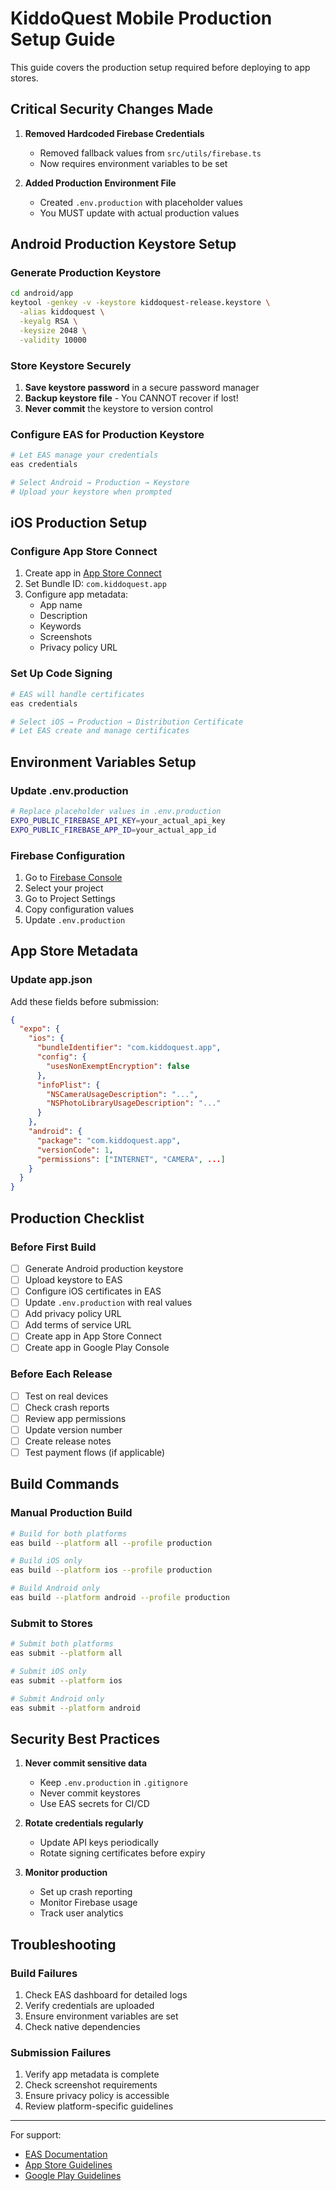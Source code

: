 # KiddoQuest Mobile Production Setup Guide

This guide covers the production setup required before deploying to app stores.

## Critical Security Changes Made

1. **Removed Hardcoded Firebase Credentials**
   - Removed fallback values from `src/utils/firebase.ts`
   - Now requires environment variables to be set

2. **Added Production Environment File**
   - Created `.env.production` with placeholder values
   - You MUST update with actual production values

## Android Production Keystore Setup

### Generate Production Keystore

```bash
cd android/app
keytool -genkey -v -keystore kiddoquest-release.keystore \
  -alias kiddoquest \
  -keyalg RSA \
  -keysize 2048 \
  -validity 10000
```

### Store Keystore Securely

1. **Save keystore password** in a secure password manager
2. **Backup keystore file** - You CANNOT recover if lost!
3. **Never commit** the keystore to version control

### Configure EAS for Production Keystore

```bash
# Let EAS manage your credentials
eas credentials

# Select Android → Production → Keystore
# Upload your keystore when prompted
```

## iOS Production Setup

### Configure App Store Connect

1. Create app in [App Store Connect](https://appstoreconnect.apple.com)
2. Set Bundle ID: `com.kiddoquest.app`
3. Configure app metadata:
   - App name
   - Description
   - Keywords
   - Screenshots
   - Privacy policy URL

### Set Up Code Signing

```bash
# EAS will handle certificates
eas credentials

# Select iOS → Production → Distribution Certificate
# Let EAS create and manage certificates
```

## Environment Variables Setup

### Update .env.production

```bash
# Replace placeholder values in .env.production
EXPO_PUBLIC_FIREBASE_API_KEY=your_actual_api_key
EXPO_PUBLIC_FIREBASE_APP_ID=your_actual_app_id
```

### Firebase Configuration

1. Go to [Firebase Console](https://console.firebase.google.com)
2. Select your project
3. Go to Project Settings
4. Copy configuration values
5. Update `.env.production`

## App Store Metadata

### Update app.json

Add these fields before submission:

```json
{
  "expo": {
    "ios": {
      "bundleIdentifier": "com.kiddoquest.app",
      "config": {
        "usesNonExemptEncryption": false
      },
      "infoPlist": {
        "NSCameraUsageDescription": "...",
        "NSPhotoLibraryUsageDescription": "..."
      }
    },
    "android": {
      "package": "com.kiddoquest.app",
      "versionCode": 1,
      "permissions": ["INTERNET", "CAMERA", ...]
    }
  }
}
```

## Production Checklist

### Before First Build

- [ ] Generate Android production keystore
- [ ] Upload keystore to EAS
- [ ] Configure iOS certificates in EAS
- [ ] Update `.env.production` with real values
- [ ] Add privacy policy URL
- [ ] Add terms of service URL
- [ ] Create app in App Store Connect
- [ ] Create app in Google Play Console

### Before Each Release

- [ ] Test on real devices
- [ ] Check crash reports
- [ ] Review app permissions
- [ ] Update version number
- [ ] Create release notes
- [ ] Test payment flows (if applicable)

## Build Commands

### Manual Production Build

```bash
# Build for both platforms
eas build --platform all --profile production

# Build iOS only
eas build --platform ios --profile production

# Build Android only  
eas build --platform android --profile production
```

### Submit to Stores

```bash
# Submit both platforms
eas submit --platform all

# Submit iOS only
eas submit --platform ios

# Submit Android only
eas submit --platform android
```

## Security Best Practices

1. **Never commit sensitive data**
   - Keep `.env.production` in `.gitignore`
   - Never commit keystores
   - Use EAS secrets for CI/CD

2. **Rotate credentials regularly**
   - Update API keys periodically
   - Rotate signing certificates before expiry

3. **Monitor production**
   - Set up crash reporting
   - Monitor Firebase usage
   - Track user analytics

## Troubleshooting

### Build Failures

1. Check EAS dashboard for detailed logs
2. Verify credentials are uploaded
3. Ensure environment variables are set
4. Check native dependencies

### Submission Failures

1. Verify app metadata is complete
2. Check screenshot requirements
3. Ensure privacy policy is accessible
4. Review platform-specific guidelines

---

For support:
- [EAS Documentation](https://docs.expo.dev/eas/)
- [App Store Guidelines](https://developer.apple.com/app-store/review/guidelines/)
- [Google Play Guidelines](https://play.google.com/console/about/guides/)